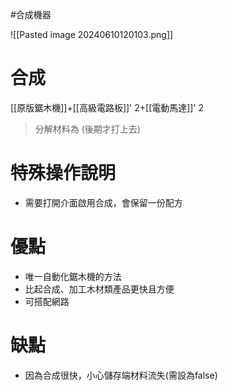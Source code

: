 #合成機器 

![[Pasted image 20240610120103.png]]
# 合成
[[原版鋸木機]]+[[高級電路板]]' 2+[[電動馬達]]' 2
> 分解材料為
	(後期才打上去)
# 特殊操作說明
- 需要打開介面啟用合成，會保留一份配方
# 優點
- 唯一自動化鋸木機的方法
- 比起合成、加工木材類產品更快且方便
- 可搭配網路
# 缺點
- 因為合成很快，小心儲存端材料流失(需設為false)